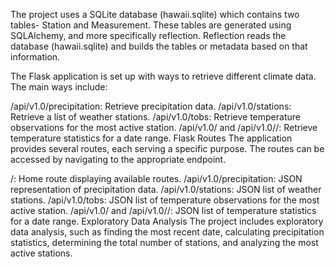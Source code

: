 The project uses a SQLite database (hawaii.sqlite) which contains two tables- Station and Measurement. These tables are generated using SQLAlchemy, and more specifically reflection. Reflection reads the database (hawaii.sqlite) and builds the tables or metadata based on that information.

The Flask application is set up with ways to retrieve different climate data. The main ways include:

/api/v1.0/precipitation: Retrieve precipitation data. /api/v1.0/stations: Retrieve a list of weather stations. /api/v1.0/tobs: Retrieve temperature observations for the most active station. /api/v1.0/ and /api/v1.0//: Retrieve temperature statistics for a date range. Flask Routes The application provides several routes, each serving a specific purpose. The routes can be accessed by navigating to the appropriate endpoint.

/: Home route displaying available routes. /api/v1.0/precipitation: JSON representation of precipitation data. /api/v1.0/stations: JSON list of weather stations. /api/v1.0/tobs: JSON list of temperature observations for the most active station. /api/v1.0/ and /api/v1.0//: JSON list of temperature statistics for a date range. Exploratory Data Analysis The project includes exploratory data analysis, such as finding the most recent date, calculating precipitation statistics, determining the total number of stations, and analyzing the most active stations.
